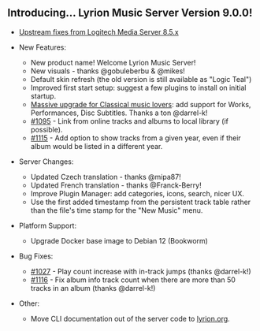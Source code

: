## Introducing... Lyrion Music Server Version 9.0.0!

- [Upstream fixes from Logitech Media Server 8.5.x](changelog-lms8.md)

- New Features:

	- New product name! Welcome Lyrion Music Server!
	- New visuals - thanks @gobuleberbu & @mikes!
	- Default skin refresh (the old version is still available as "Logic Teal")
	- Improved first start setup: suggest a few plugins to install on initial startup.
	- [Massive upgrade for Classical music lovers](https://github.com/LMS-Community/slimserver/pull/930): add support for Works, Performances, Disc Subtitles. Thanks a ton @darrel-k!
	- [#1095](https://github.com/LMS-Community/slimserver/issues/1095) \- Link from online tracks and albums to local library (if possible).
	- [#1115](https://github.com/LMS-Community/slimserver/pull/1115) \- Add option to show tracks from a given year, even if their album would be listed in a different year.

- Server Changes:

	- Updated Czech translation - thanks @mipa87!
	- Updated French translation - thanks @Franck-Berry!
	- Improve Plugin Manager: add categories, icons, search, nicer UX.
	- Use the first added timestamp from the persistent track table rather than the file's time stamp for the "New Music" menu.

- Platform Support:

	- Upgrade Docker base image to Debian 12 (Bookworm)

- Bug Fixes:

	- [#1027](https://github.com/LMS-Community/slimserver/issues/1027) \- Play count increase with in-track jumps (thanks @darrel-k!)
	- [#1116](https://github.com/LMS-Community/slimserver/pull/1116) \- Fix album info track count when there are more than 50 tracks in an album (thanks @darrel-k!)

- Other:

	- Move CLI documentation out of the server code to [lyrion.org](https://lyrion.org/reference/cli/introduction/).

